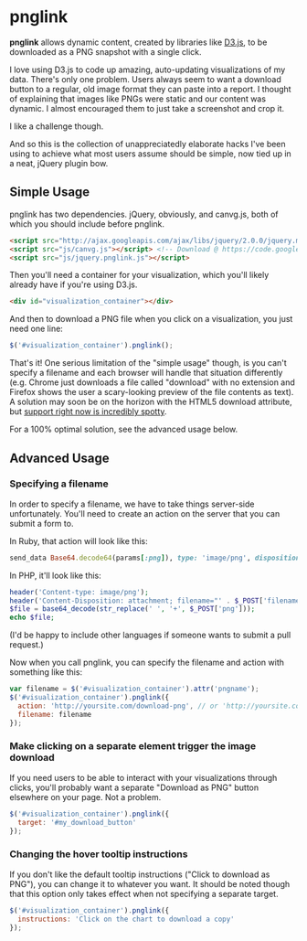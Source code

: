 # pnglink

**pnglink** allows dynamic content, created by libraries like [D3.js](http://d3js.org/), to be downloaded as a PNG snapshot with a single click. 

I love using D3.js to code up amazing, auto-updating visualizations of my data. There's only one problem. Users always seem to want a download button to a regular, old image format they can paste into a report. I thought of explaining that images like PNGs were static and our content was dynamic. I almost encouraged them to just take a screenshot and crop it.

I like a challenge though.

And so this is the collection of unappreciatedly elaborate hacks I've been using to achieve what most users assume should be simple, now tied up in a neat, jQuery plugin bow.

## Simple Usage

pnglink has two dependencies. jQuery, obviously, and canvg.js, both of which you should include before pnglink. 

```html
<script src="http://ajax.googleapis.com/ajax/libs/jquery/2.0.0/jquery.min.js"></script>
<script src="js/canvg.js"></script> <!-- Download @ https://code.google.com/p/canvg/downloads/list -->
<script src="js/jquery.pnglink.js"></script>
```

Then you'll need a container for your visualization, which you'll likely already have if you're using D3.js.

```html
<div id="visualization_container"></div>
```

And then to download a PNG file when you click on a visualization, you just need one line:

```javascript
$('#visualization_container').pnglink();
```

That's it! One serious limitation of the "simple usage" though, is you can't specify a filename and each browser will handle that situation differently (e.g. Chrome just downloads a file called "download" with no extension and Firefox shows the user a scary-looking preview of the file contents as text). A solution may soon be on the horizon with the HTML5 download attribute, but [support right now is incredibly spotty](http://caniuse.com/#feat=download).

For a 100% optimal solution, see the advanced usage below.

## Advanced Usage

### Specifying a filename

In order to specify a filename, we have to take things server-side unfortunately. You'll need to create an action on the server that you can submit a form to.

In Ruby, that action will look like this:

```ruby
send_data Base64.decode64(params[:png]), type: 'image/png', disposition: 'attachment', filename: params[:filename]
```

In PHP, it'll look like this:

```php
header('Content-type: image/png');
header('Content-Disposition: attachment; filename="' . $_POST['filename'] . '"');
$file = base64_decode(str_replace(' ', '+', $_POST['png']));
echo $file;
```

(I'd be happy to include other languages if someone wants to submit a pull request.)

Now when you call pnglink, you can specify the filename and action with something like this:

```javascript
var filename = $('#visualization_container').attr('pngname');
$('#visualization_container').pnglink({
  action: 'http://yoursite.com/download-png', // or 'http://yoursite.com/download-png.php'
  filename: filename
});
```

### Make clicking on a separate element trigger the image download

If you need users to be able to interact with your visualizations through clicks, you'll probably want a separate "Download as PNG" button elsewhere on your page. Not a problem.

```javascript
$('#visualization_container').pnglink({
  target: '#my_download_button'
});
```

### Changing the hover tooltip instructions

If you don't like the default tooltip instructions ("Click to download as PNG"), you can change it to whatever you want. It should be noted though that this option only takes effect when not specifying a separate target.

```javascript
$('#visualization_container').pnglink({
  instructions: 'Click on the chart to download a copy'
});
```
